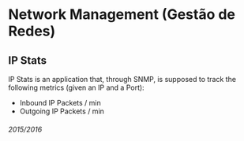 # Network Management (Gestão de Redes)
## IP Stats

IP Stats is an application that, through SNMP, is supposed to track the following metrics (given an IP and a Port):
  - Inbound IP Packets / min
  - Outgoing IP Packets / min
  

  

###### 2015/2016
